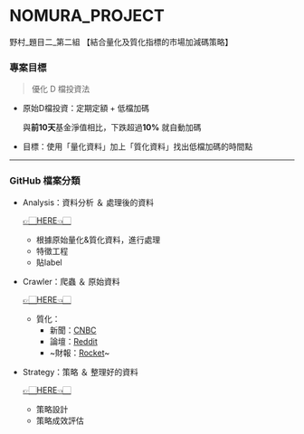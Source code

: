 # NOMURA_PROJECT
野村_題目二_第二組 【結合量化及質化指標的市場加減碼策略】

### 專案目標
> 優化 D 檔投資法

- 原始D檔投資：定期定額 + 低檔加碼
  
  與**前10天**基金淨值相比，下跌超過**10%** 就自動加碼

- 目標：使用「量化資料」加上「質化資料」找出低檔加碼的時間點

---

### GitHub 檔案分類
- Analysis：資料分析 ＆ 處理後的資料

  [👉🏻HERE👈🏻](https://github.com/vanikk06/NOMURA_PROJECT/tree/master/Analysis)
  
  - 根據原始量化&質化資料，進行處理
  - 特徵工程
  - 貼label  

- Crawler：爬蟲 ＆ 原始資料
   
  [👉🏻HERE👈🏻](https://github.com/vanikk06/NOMURA_PROJECT/tree/master/Crawler)
  
  - 質化：
      - 新聞：[CNBC](https://www.cnbc.com/world/?region=world)
      - 論壇：[Reddit](https://www.reddit.com/)
      - ~財報：[Rocket](https://www.rocketfinancial.com/)~

- Strategy：策略 ＆ 整理好的資料

  [👉🏻HERE👈🏻](https://github.com/vanikk06/NOMURA_PROJECT/tree/master/Strategy)
  
  - 策略設計
  - 策略成效評估



